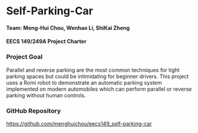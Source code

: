 # Self-Parking-Car
#### Team: Meng-Hui Chou, Wenhao Li, ShiKai Zheng
#### EECS 149/249A Project Charter


### Project Goal
Parallel and reverse parking are the most common techniques for tight parking spaces but could be intimidating for beginner drivers. This project uses a Romi robot to demonstrate an automatic parking system implemented on modern automobiles which can perform parallel or reverse parking without human controls.  

### GitHub Repository
https://github.com/menghuichou/eecs149_self-parking-car
